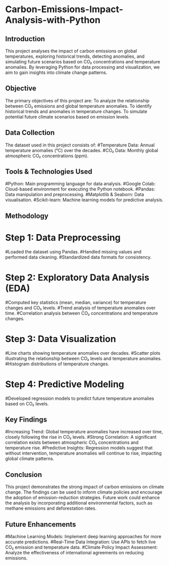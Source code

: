 # Carbon-Emissions-Impact-Analysis-with-Python                                                                                                                                              
## Introduction
This project analyses the impact of carbon emissions on global temperatures, exploring historical trends, detecting anomalies, and simulating future scenarios based on CO₂ concentrations and temperature anomalies. By leveraging Python for data processing and visualization, we aim to gain insights into climate change patterns.                                                
## Objective
The primary objectives of this project are:
   To analyze the relationship between CO₂ emissions and global temperature anomalies.
   To identify historical trends and anomalies in temperature changes.
   To simulate potential future climate scenarios based on emission levels.
              
                                                                                                                                                                                        
                                                                                                                                                                                      
## Data Collection
The dataset used in this project consists of:
  #Temperature Data: Annual temperature anomalies (°C) over the decades.
  #CO₂ Data: Monthly global atmospheric CO₂ concentrations (ppm).                                                                                                                              
## Tools & Technologies Used
  #Python: Main programming language for data analysis.
  #Google Colab: Cloud-based environment for executing the Python notebook.
  #Pandas: Data manipulation and preprocessing.
  #Matplotlib & Seaborn: Data visualisation.
  #Scikit-learn: Machine learning models for predictive analysis.                                                                                                                              
## Methodology
   
# Step 1: Data Preprocessing
   #Loaded the dataset using Pandas.
   #Handled missing values and performed data cleaning.
   #Standardized data formats for consistency.

# Step 2: Exploratory Data Analysis (EDA)

  #Computed key statistics (mean, median, variance) for temperature changes and CO₂ levels.
  #Trend analysis of temperature anomalies over time.
  #Correlation analysis between CO₂ concentrations and temperature changes.

# Step 3: Data Visualization

  #Line charts showing temperature anomalies over decades.
  #Scatter plots illustrating the relationship between CO₂ levels and temperature anomalies.
  #Histogram distributions of temperature changes.

# Step 4: Predictive Modeling

  #Developed regression models to predict future temperature anomalies based on CO₂ levels.

## Key Findings
   
  #Increasing Trend: Global temperature anomalies have increased over time, closely following the rise in CO₂ levels.
  #Strong Correlation: A significant correlation exists between atmospheric CO₂ concentrations and temperature rise.
  #Predictive Insights: Regression models suggest that without intervention, temperature anomalies will continue to rise, impacting global climate patterns.

## Conclusion

This project demonstrates the strong impact of carbon emissions on climate change. The findings can be used to inform climate policies and encourage the adoption of emission-reduction strategies. Future work could enhance the analysis by incorporating additional environmental factors, such as methane emissions and deforestation rates.

## Future Enhancements

  #Machine Learning Models: Implement deep learning approaches for more accurate predictions.
  #Real-Time Data Integration: Use APIs to fetch live CO₂ emission and temperature data.
  #Climate Policy Impact Assessment: Analyze the effectiveness of international agreements on reducing emissions.
